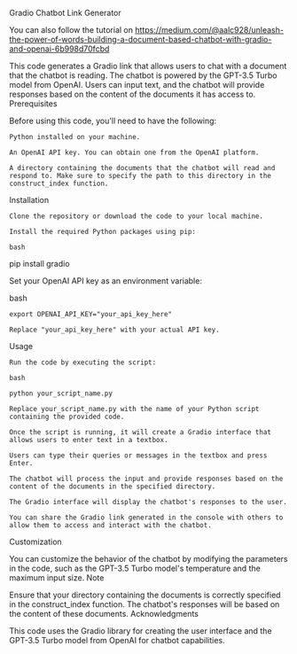 Gradio Chatbot Link Generator

You can also follow the tutorial on https://medium.com/@aalc928/unleash-the-power-of-words-building-a-document-based-chatbot-with-gradio-and-openai-6b998d70fcbd

This code generates a Gradio link that allows users to chat with a document that the chatbot is reading. The chatbot is powered by the GPT-3.5 Turbo model from OpenAI. Users can input text, and the chatbot will provide responses based on the content of the documents it has access to.
Prerequisites

Before using this code, you'll need to have the following:

    Python installed on your machine.

    An OpenAI API key. You can obtain one from the OpenAI platform.

    A directory containing the documents that the chatbot will read and respond to. Make sure to specify the path to this directory in the construct_index function.

Installation

    Clone the repository or download the code to your local machine.

    Install the required Python packages using pip:

    bash

pip install gradio

Set your OpenAI API key as an environment variable:

bash

    export OPENAI_API_KEY="your_api_key_here"

    Replace "your_api_key_here" with your actual API key.

Usage

    Run the code by executing the script:

    bash

    python your_script_name.py

    Replace your_script_name.py with the name of your Python script containing the provided code.

    Once the script is running, it will create a Gradio interface that allows users to enter text in a textbox.

    Users can type their queries or messages in the textbox and press Enter.

    The chatbot will process the input and provide responses based on the content of the documents in the specified directory.

    The Gradio interface will display the chatbot's responses to the user.

    You can share the Gradio link generated in the console with others to allow them to access and interact with the chatbot.

Customization

You can customize the behavior of the chatbot by modifying the parameters in the code, such as the GPT-3.5 Turbo model's temperature and the maximum input size.
Note

Ensure that your directory containing the documents is correctly specified in the construct_index function. The chatbot's responses will be based on the content of these documents.
Acknowledgments

This code uses the Gradio library for creating the user interface and the GPT-3.5 Turbo model from OpenAI for chatbot capabilities.
